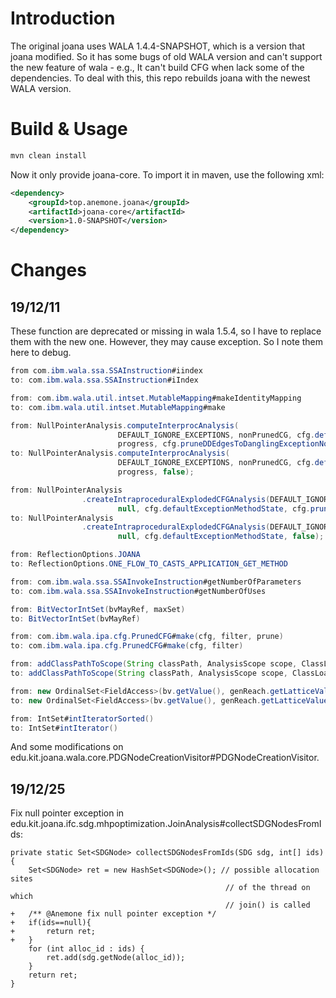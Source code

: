 # Introduction
The original joana uses WALA 1.4.4-SNAPSHOT, which is a version that joana modified.
So it has some bugs of old WALA version and can't support the new feature of wala - e.g., It can't build CFG when lack some of the dependencies.
To deal with this, this repo rebuilds joana with the newest WALA version.

# Build & Usage
```java
mvn clean install
```

Now it only provide joana-core. To import it in maven, use the following xml:
```xml
<dependency>
    <groupId>top.anemone.joana</groupId>
    <artifactId>joana-core</artifactId>
    <version>1.0-SNAPSHOT</version>
</dependency>
```

# Changes
## 19/12/11
These function are deprecated or missing in wala 1.5.4, so I have to replace them with the new one.
However, they may cause exception. So I note them here to debug.
```java
from com.ibm.wala.ssa.SSAInstruction#iindex
to: com.ibm.wala.ssa.SSAInstruction#iIndex

from: com.ibm.wala.util.intset.MutableMapping#makeIdentityMapping
to: com.ibm.wala.util.intset.MutableMapping#make

from: NullPointerAnalysis.computeInterprocAnalysis(
						DEFAULT_IGNORE_EXCEPTIONS, nonPrunedCG,	cfg.defaultExceptionMethodState,
						progress, cfg.pruneDDEdgesToDanglingExceptionNodes, false);
to: NullPointerAnalysis.computeInterprocAnalysis(
                        DEFAULT_IGNORE_EXCEPTIONS, nonPrunedCG, cfg.defaultExceptionMethodState,
                        progress, false);

from: NullPointerAnalysis
                .createIntraproceduralExplodedCFGAnalysis(DEFAULT_IGNORE_EXCEPTIONS, n.getIR(),
                        null, cfg.defaultExceptionMethodState, cfg.pruneDDEdgesToDanglingExceptionNodes, false);
to: NullPointerAnalysis
                .createIntraproceduralExplodedCFGAnalysis(DEFAULT_IGNORE_EXCEPTIONS, n.getIR(),
                        null, cfg.defaultExceptionMethodState, false);

from: ReflectionOptions.JOANA
to: ReflectionOptions.ONE_FLOW_TO_CASTS_APPLICATION_GET_METHOD

from: com.ibm.wala.ssa.SSAInvokeInstruction#getNumberOfParameters
to: com.ibm.wala.ssa.SSAInvokeInstruction#getNumberOfUses

from: BitVectorIntSet(bvMayRef, maxSet)
to: BitVectorIntSet(bvMayRef)

from: com.ibm.wala.ipa.cfg.PrunedCFG#make(cfg, filter, prune)
to: com.ibm.wala.ipa.cfg.PrunedCFG#make(cfg, filter)

from: addClassPathToScope(String classPath, AnalysisScope scope, ClassLoaderReference loader, boolean addEntriesFromMANIFEST)
to: addClassPathToScope(String classPath, AnalysisScope scope, ClassLoaderReference loader)

from: new OrdinalSet<FieldAccess>(bv.getValue(), genReach.getLatticeValues()).iteratorOrdinalSorted()
to: new OrdinalSet<FieldAccess>(bv.getValue(), genReach.getLatticeValues()).iterator()

from: IntSet#intIteratorSorted() 
to: IntSet#intIterator()

```
And some modifications on edu.kit.joana.wala.core.PDGNodeCreationVisitor#PDGNodeCreationVisitor.

## 19/12/25
Fix null pointer exception in edu.kit.joana.ifc.sdg.mhpoptimization.JoinAnalysis#collectSDGNodesFromIds:
```plain
private static Set<SDGNode> collectSDGNodesFromIds(SDG sdg, int[] ids) {
    Set<SDGNode> ret = new HashSet<SDGNode>(); // possible allocation sites
                                                // of the thread on which
                                                // join() is called
+   /** @Anemone fix null pointer exception */
+   if(ids==null){
+       return ret;
+   }
    for (int alloc_id : ids) {
        ret.add(sdg.getNode(alloc_id));
    }
    return ret;
}
```